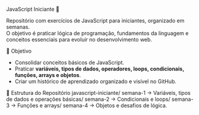 JavaScript Iniciante 🚀

Repositório com exercícios de JavaScript para iniciantes, organizado em semanas.  
O objetivo é praticar lógica de programação, fundamentos da linguagem e conceitos essenciais para evoluir no desenvolvimento web.


 🎯 Objetivo

- Consolidar conceitos básicos de JavaScript.  
- Praticar **variáveis, tipos de dados, operadores, loops, condicionais, funções, arrays e objetos**.  
- Criar um histórico de aprendizado organizado e visível no GitHub.  


📂 Estrutura do Repositório
javascript-iniciante/
semana-1 → Variáveis, tipos de dados e operações básicas/
semana-2 → Condicionais e loops/
semana-3 → Funções e arrays/
semana-4 → Objetos e desafios de lógica.
